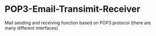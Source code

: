 # POP3-Email-Transimit-Receiver
Mail sending and receiving function based on POP3 protocol (there are many different interfaces)
